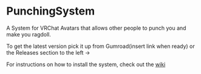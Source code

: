 # PunchingSystem
A System for VRChat Avatars that allows other people to punch you and make you ragdoll.

To get the latest version pick it up from Gumroad(insert link when ready) or the Releases section to the left ->

For instructions on how to install the system, check out the [wiki](https://github.com/RuneFox237/PunchingSystem/wiki)
